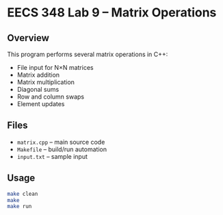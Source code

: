# EECS 348 Lab 9 – Matrix Operations

## Overview
This program performs several matrix operations in C++:
- File input for N×N matrices
- Matrix addition
- Matrix multiplication
- Diagonal sums
- Row and column swaps
- Element updates

## Files
- `matrix.cpp` – main source code
- `Makefile` – build/run automation
- `input.txt` – sample input

## Usage
```bash
make clean
make
make run
